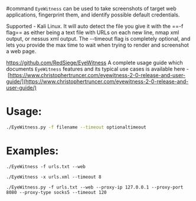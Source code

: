 #command 
`EyeWitness` can be used to take screenshots of target web applications, fingerprint them, and identify possible default credentials.


Supported - Kali Linux.
It will auto detect the file you give it with the ==-f flag== as either being a text file with URLs on each new line, nmap xml output, or nessus xml output. The --timeout flag is completely optional, and lets you provide the max time to wait when trying to render and screenshot a web page.


https://github.com/RedSiege/EyeWitness
A complete usage guide which documents `EyeWitness` features and its typical use cases is available here - [https://www.christophertruncer.com/eyewitness-2-0-release-and-user-guide/](https://www.christophertruncer.com/eyewitness-2-0-release-and-user-guide/)

# Usage:
```sh
./EyeWitness.py -f filename --timeout optionaltimeout
```
# Examples:
```shell
./EyeWitness -f urls.txt --web

./EyeWitness -x urls.xml --timeout 8 

./EyeWitness.py -f urls.txt --web --proxy-ip 127.0.0.1 --proxy-port 8080 --proxy-type socks5 --timeout 120
```